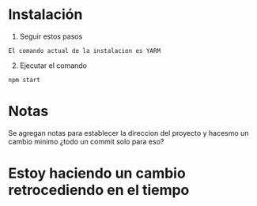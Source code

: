 # Instalación

1. Seguir estos pasos
```
El comando actual de la instalacion es YARM
```

2. Ejecutar el comando
```
npm start
```

# Notas
Se agregan notas para establecer la direccion del proyecto
y hacesmo un cambio minimo
¿todo un commit solo para eso?

# Estoy haciendo un cambio retrocediendo en el tiempo